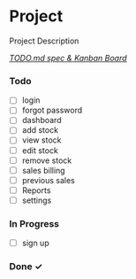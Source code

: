 # Project

Project Description

<em>[TODO.md spec & Kanban Board](https://bit.ly/3fCwKfM)</em>

### Todo

- [ ] login  
- [ ] forgot password  
- [ ] dashboard  
- [ ] add stock  
- [ ] view stock  
- [ ] edit stock  
- [ ] remove stock  
- [ ] sales billing  
- [ ] previous sales  
- [ ] Reports  
- [ ] settings  

### In Progress

- [ ] sign up  

### Done ✓



